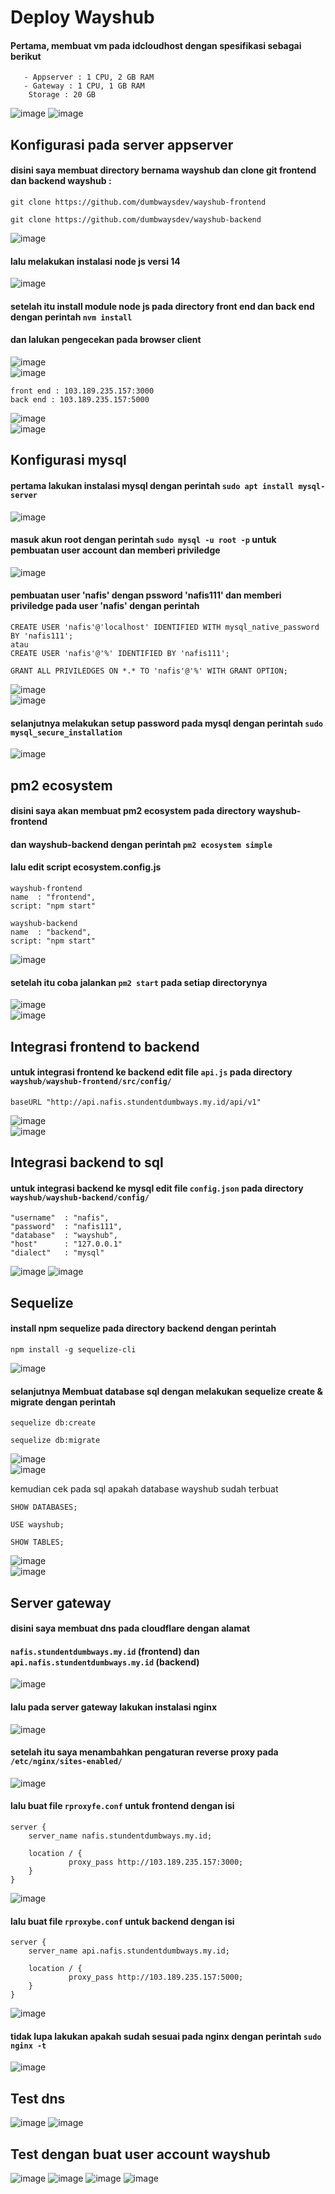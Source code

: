 # Deploy Wayshub

#### Pertama, membuat vm pada idcloudhost dengan spesifikasi sebagai berikut
~~~
   - Appserver : 1 CPU, 2 GB RAM
   - Gateway : 1 CPU, 1 GB RAM
    Storage : 20 GB
~~~
![image](https://user-images.githubusercontent.com/52950376/230357155-ada5cfcc-cf50-4c28-b1cd-66708a0c6a6f.png)
![image](https://user-images.githubusercontent.com/52950376/230365328-57de95be-10a7-4edf-a3ba-ec302d0292d8.png)


## Konfigurasi pada server appserver
#### disini saya membuat directory bernama wayshub dan clone git frontend dan backend wayshub :
~~~
git clone https://github.com/dumbwaysdev/wayshub-frontend
~~~
~~~
git clone https://github.com/dumbwaysdev/wayshub-backend
~~~
![image](https://user-images.githubusercontent.com/52950376/230379636-4b9a2a79-572d-4649-a13b-b402da383542.png)

#### lalu melakukan instalasi node js versi 14
![image](https://user-images.githubusercontent.com/52950376/230380063-9c1d30b5-5e2c-4695-8047-2e6029a8c731.png)

#### setelah itu install module node js pada directory front end dan back end dengan perintah `nvm install` 
#### dan lalukan pengecekan pada browser client
![image](https://user-images.githubusercontent.com/52950376/230380525-74703f2e-97e8-4747-b31f-87326f76f25c.png) <br>
![image](https://user-images.githubusercontent.com/52950376/230382127-ea10cc08-0da0-43d0-a88d-6f9aa8a43da4.png)

~~~
front end : 103.189.235.157:3000
back end : 103.189.235.157:5000
~~~
![image](https://user-images.githubusercontent.com/52950376/230381528-5f59d281-c98d-46ce-b4ea-852668475421.png) <br>
![image](https://user-images.githubusercontent.com/52950376/230382202-30b1dbb5-ca30-445f-aab9-71c4f736551f.png) 


## Konfigurasi mysql
#### pertama lakukan instalasi mysql dengan perintah `sudo apt install mysql-server`
![image](https://user-images.githubusercontent.com/52950376/230384033-6da19adf-19ac-4633-bc30-4cb5a5ea1b53.png)


#### masuk akun root dengan perintah `sudo mysql -u root -p` untuk pembuatan user account dan memberi priviledge
![image](https://user-images.githubusercontent.com/52950376/230390386-cfd74766-27ad-4483-9d92-c12dfc3e9dc9.png)

#### pembuatan user 'nafis' dengan pssword 'nafis111'  dan memberi priviledge pada user 'nafis' dengan perintah
~~~
CREATE USER 'nafis'@'localhost' IDENTIFIED WITH mysql_native_password BY 'nafis111';
atau
CREATE USER 'nafis'@'%' IDENTIFIED BY 'nafis111';
~~~
~~~
GRANT ALL PRIVILEDGES ON *.* TO 'nafis'@'%' WITH GRANT OPTION;
~~~
![image](https://user-images.githubusercontent.com/52950376/230404464-a861d707-a2df-4ea6-a2d8-7db389ba2d1a.png) <br>
![image](https://user-images.githubusercontent.com/52950376/230406303-a6432081-26b7-4aa8-8337-a8e967d4e155.png)

#### selanjutnya melakukan setup password pada mysql dengan perintah `sudo mysql_secure_installation`
![image](https://user-images.githubusercontent.com/52950376/230390031-42bd2816-33cd-4856-9e1d-c7e78ca89269.png)

## pm2 ecosystem
#### disini saya akan membuat pm2 ecosystem pada directory wayshub-frontend 
#### dan wayshub-backend dengan perintah `pm2 ecosystem simple`
#### lalu edit script ecosystem.config.js 
~~~
wayshub-frontend
name  : "frontend",
script: "npm start"
~~~
~~~
wayshub-backend
name  : "backend",
script: "npm start"
~~~
![image](https://user-images.githubusercontent.com/52950376/230396944-05941d55-3f03-4e77-b1c1-db341d0345d3.png)

#### setelah itu coba jalankan `pm2 start` pada setiap directorynya
![image](https://user-images.githubusercontent.com/52950376/230397071-6d15f461-da40-4ed1-bf3e-21b55b9fac82.png) <br>
![image](https://user-images.githubusercontent.com/52950376/230397501-8fc5188e-b715-43f6-a832-661f52fdaca3.png)

## Integrasi frontend to backend
#### untuk integrasi frontend ke backend edit file `api.js` pada directory `wayshub/wayshub-frontend/src/config/`
~~~
baseURL "http://api.nafis.stundentdumbways.my.id/api/v1"
~~~
![image](https://user-images.githubusercontent.com/52950376/230398626-5ce569c6-07e4-4c3a-bd4a-3a7b2f6639be.png) <br>
![image](https://user-images.githubusercontent.com/52950376/230520935-1482a65b-bd33-42ff-a0f1-8d0c27b688da.png)

## Integrasi backend to sql
#### untuk integrasi backend ke mysql edit file `config.json` pada directory `wayshub/wayshub-backend/config/`
~~~
"username"  : "nafis",
"password"  : "nafis111",
"database"  : "wayshub",
"host"      : "127.0.0.1"
"dialect"   : "mysql"
~~~
![image](https://user-images.githubusercontent.com/52950376/230399099-da23a3c2-c3b1-4706-b956-aef3942f6485.png)
![image](https://user-images.githubusercontent.com/52950376/230400280-e2077ee5-8353-4480-a402-d000dcf482e7.png)

## Sequelize
#### install npm sequelize pada directory backend dengan perintah
~~~
npm install -g sequelize-cli
~~~
![image](https://user-images.githubusercontent.com/52950376/230399989-642b4c3a-fdd8-4c15-8386-19275c22ed49.png)

#### selanjutnya Membuat database sql dengan melakukan sequelize create & migrate dengan perintah
~~~
sequelize db:create
~~~
~~~
sequelize db:migrate
~~~
![image](https://user-images.githubusercontent.com/52950376/230407086-21642977-bfb8-45bd-ae9f-95f356deba97.png) <br>
![image](https://user-images.githubusercontent.com/52950376/230407566-e2b4607e-49b5-4635-90bf-1e1cc4464ea2.png)

kemudian cek pada sql apakah database wayshub sudah terbuat
~~~
SHOW DATABASES;
~~~
~~~
USE wayshub;
~~~
~~~
SHOW TABLES;
~~~
![image](https://user-images.githubusercontent.com/52950376/230406596-ff06ee8e-d732-4dfa-91bf-171950e558f0.png) <br>
![image](https://user-images.githubusercontent.com/52950376/230407912-9095f41b-7d72-4cd0-bcd3-f34dacbc2a9d.png)
 

## Server gateway
#### disini saya membuat dns pada cloudflare dengan alamat 
#### `nafis.stundentdumbways.my.id` (frontend) dan `api.nafis.stundentdumbways.my.id` (backend)
![image](https://user-images.githubusercontent.com/52950376/230393676-bfaaa9fc-5d14-4e74-9759-f3f7e075d095.png)

#### lalu pada server gateway lakukan instalasi nginx
![image](https://user-images.githubusercontent.com/52950376/230392856-f1a75abd-e5ce-4e59-85e6-06dce1b8e9a2.png)

#### setelah itu saya menambahkan pengaturan reverse proxy pada `/etc/nginx/sites-enabled/`
![image](https://user-images.githubusercontent.com/52950376/230394429-1f006614-8f18-4d80-8a6b-d9edc187c7a2.png)

#### lalu buat file `rproxyfe.conf` untuk frontend dengan isi 
~~~
server { 
    server_name nafis.stundentdumbways.my.id; 
    
    location / { 
             proxy_pass http://103.189.235.157:3000;
    }
}
~~~
![image](https://user-images.githubusercontent.com/52950376/230395730-a9dfd4fd-069d-471d-be50-79227d722a8d.png)

#### lalu buat file `rproxybe.conf` untuk backend dengan isi 
~~~
server { 
    server_name api.nafis.stundentdumbways.my.id; 
    
    location / { 
             proxy_pass http://103.189.235.157:5000;
    }
}
~~~
![image](https://user-images.githubusercontent.com/52950376/230396086-e090dee4-fe0c-4420-9795-dc08635f2dfb.png)

#### tidak lupa lakukan apakah sudah sesuai pada nginx dengan perintah `sudo nginx -t`
![image](https://user-images.githubusercontent.com/52950376/230396275-0604e063-b5b3-44bb-95ce-7724a9d8b3a3.png)


## Test dns
![image](https://user-images.githubusercontent.com/52950376/230397806-475ec8ab-9955-47de-8c7f-5f95bfb76833.png)
![image](https://user-images.githubusercontent.com/52950376/230397867-ebe1dd8e-df6e-487f-bc64-c1c293c4fba2.png)

## Test dengan buat user account wayshub
![image](https://user-images.githubusercontent.com/52950376/230408750-a683c116-e540-42b1-951f-63800aaf7c72.png)
![image](https://user-images.githubusercontent.com/52950376/230497575-b82387d2-f403-4a97-823b-a7db80305d8e.png)
![image](https://user-images.githubusercontent.com/52950376/230497692-6b49d4fd-0935-41ab-8890-9659fafe4d54.png)
![image](https://user-images.githubusercontent.com/52950376/230521236-452b7356-88de-40f8-aad1-5082999e2503.png)




